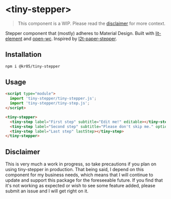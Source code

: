# \<tiny-stepper>

> This component is a WIP. Please read the [disclaimer](#Disclaimer) for more context.

Stepper component that (mostly) adheres to Material Design. Built with [lit-element](https://lit-element.polymer-project.org/) and [open-wc](https://github.com/open-wc/open-wc). Inspired by [l2t-paper-stepper](https://github.com/Link2Twenty/l2t-paper-stepper).

## Installation
```bash
npm i @kr05/tiny-stepper
```

## Usage
```html
<script type="module">
  import 'tiny-stepper/tiny-stepper.js';
  import 'tiny-stepper/tiny-step.js';
</script>

<tiny-stepper>
  <tiny-step label="First step" subtitle="Edit me!" editable></tiny-step>
  <tiny-step label="Second step" subtitle="Please don't skip me." optional></tiny-step>
  <tiny-step label="Last step" lastStep></tiny-step>
</tiny-stepper>
```

## Disclaimer
This is very much a work in progress, so take precautions if you plan on using tiny-stepper in production. That being said, I depend on this component for my business needs, which means that I will continue to update and support this package for the foreseeable future. If you find that it's not working as expected or wish to see some feature added, please submit an issue and I will get right on it.
